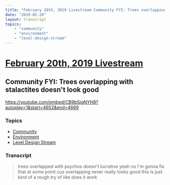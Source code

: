 ```yaml
---
title: "February 20th, 2019 Livestream Community FYI: Trees overlapping with stalactites doesn't look good"
date: "2019-02-20"
layout: transcript
topics:
    - "community"
    - "environment"
    - "level-design-stream"
---
```

# [February 20th, 2019 Livestream](../2019-02-20.md)
## Community FYI: Trees overlapping with stalactites doesn't look good
https://youtube.com/embed/CB9bSigNYH8?autoplay=1&start=4652&end=4669

### Topics
* [Community](../topics/community.md)
* [Environment](../topics/environment.md)
* [Level Design Stream](../topics/level-design-stream.md)

### Transcript

> trees overlapped with psychos doesn't lucrative yeah no I'm gonna fix that at some point cuz overlapping never really looks good this is just kind of a rough try of like does it work

